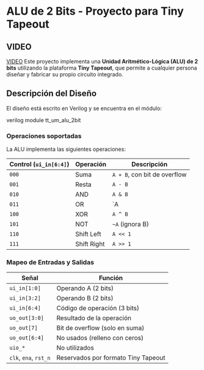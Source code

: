 #  ALU de 2 Bits - Proyecto para Tiny Tapeout
## VIDEO

[VIDEO](https://youtu.be/cZcN54I_L-A)
Este proyecto implementa una **Unidad Aritmético-Lógica (ALU) de 2 bits** utilizando la plataforma **Tiny Tapeout**, que permite a cualquier persona diseñar y fabricar su propio circuito integrado.

##  Descripción del Diseño

El diseño está escrito en Verilog y se encuentra en el módulo:

verilog
module tt_um_alu_2bit

###  Operaciones soportadas

La ALU implementa las siguientes operaciones:

| Control (`ui_in[6:4]`) | Operación     | Descripción               |
|------------------------|---------------|---------------------------|
| `000`                  | Suma          | `A + B`, con bit de overflow |
| `001`                  | Resta         | `A - B`                   |
| `010`                  | AND           | `A & B`                   |
| `011`                  | OR            | `A | B`                   |
| `100`                  | XOR           | `A ^ B`                   |
| `101`                  | NOT           | `~A` (ignora B)           |
| `110`                  | Shift Left    | `A << 1`                  |
| `111`                  | Shift Right   | `A >> 1`                  |


###  Mapeo de Entradas y Salidas

| Señal             | Función                               |
|-------------------|----------------------------------------|
| `ui_in[1:0]`      | Operando A (2 bits)                   |
| `ui_in[3:2]`      | Operando B (2 bits)                   |
| `ui_in[6:4]`      | Código de operación (3 bits)          |
| `uo_out[3:0]`     | Resultado de la operación             |
| `uo_out[7]`       | Bit de overflow (solo en suma)        |
| `uo_out[6:4]`     | No usados (relleno con ceros)         |
| `uio_*`           | No utilizados                         |
| `clk`, `ena`, `rst_n` | Reservados por formato Tiny Tapeout |



